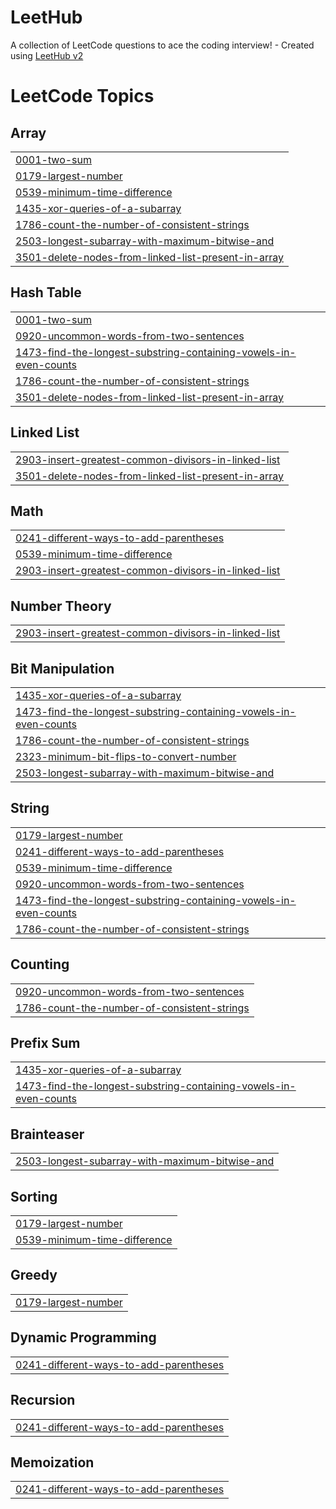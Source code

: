 # LeetHub
A collection of LeetCode questions to ace the coding interview! - Created using [LeetHub v2](https://github.com/arunbhardwaj/LeetHub-2.0)

<!---LeetCode Topics Start-->
# LeetCode Topics
## Array
|  |
| ------- |
| [0001-two-sum](https://github.com/Sushrimp/LeetHub/tree/master/0001-two-sum) |
| [0179-largest-number](https://github.com/Sushrimp/LeetHub/tree/master/0179-largest-number) |
| [0539-minimum-time-difference](https://github.com/Sushrimp/LeetHub/tree/master/0539-minimum-time-difference) |
| [1435-xor-queries-of-a-subarray](https://github.com/Sushrimp/LeetHub/tree/master/1435-xor-queries-of-a-subarray) |
| [1786-count-the-number-of-consistent-strings](https://github.com/Sushrimp/LeetHub/tree/master/1786-count-the-number-of-consistent-strings) |
| [2503-longest-subarray-with-maximum-bitwise-and](https://github.com/Sushrimp/LeetHub/tree/master/2503-longest-subarray-with-maximum-bitwise-and) |
| [3501-delete-nodes-from-linked-list-present-in-array](https://github.com/Sushrimp/LeetHub/tree/master/3501-delete-nodes-from-linked-list-present-in-array) |
## Hash Table
|  |
| ------- |
| [0001-two-sum](https://github.com/Sushrimp/LeetHub/tree/master/0001-two-sum) |
| [0920-uncommon-words-from-two-sentences](https://github.com/Sushrimp/LeetHub/tree/master/0920-uncommon-words-from-two-sentences) |
| [1473-find-the-longest-substring-containing-vowels-in-even-counts](https://github.com/Sushrimp/LeetHub/tree/master/1473-find-the-longest-substring-containing-vowels-in-even-counts) |
| [1786-count-the-number-of-consistent-strings](https://github.com/Sushrimp/LeetHub/tree/master/1786-count-the-number-of-consistent-strings) |
| [3501-delete-nodes-from-linked-list-present-in-array](https://github.com/Sushrimp/LeetHub/tree/master/3501-delete-nodes-from-linked-list-present-in-array) |
## Linked List
|  |
| ------- |
| [2903-insert-greatest-common-divisors-in-linked-list](https://github.com/Sushrimp/LeetHub/tree/master/2903-insert-greatest-common-divisors-in-linked-list) |
| [3501-delete-nodes-from-linked-list-present-in-array](https://github.com/Sushrimp/LeetHub/tree/master/3501-delete-nodes-from-linked-list-present-in-array) |
## Math
|  |
| ------- |
| [0241-different-ways-to-add-parentheses](https://github.com/Sushrimp/LeetHub/tree/master/0241-different-ways-to-add-parentheses) |
| [0539-minimum-time-difference](https://github.com/Sushrimp/LeetHub/tree/master/0539-minimum-time-difference) |
| [2903-insert-greatest-common-divisors-in-linked-list](https://github.com/Sushrimp/LeetHub/tree/master/2903-insert-greatest-common-divisors-in-linked-list) |
## Number Theory
|  |
| ------- |
| [2903-insert-greatest-common-divisors-in-linked-list](https://github.com/Sushrimp/LeetHub/tree/master/2903-insert-greatest-common-divisors-in-linked-list) |
## Bit Manipulation
|  |
| ------- |
| [1435-xor-queries-of-a-subarray](https://github.com/Sushrimp/LeetHub/tree/master/1435-xor-queries-of-a-subarray) |
| [1473-find-the-longest-substring-containing-vowels-in-even-counts](https://github.com/Sushrimp/LeetHub/tree/master/1473-find-the-longest-substring-containing-vowels-in-even-counts) |
| [1786-count-the-number-of-consistent-strings](https://github.com/Sushrimp/LeetHub/tree/master/1786-count-the-number-of-consistent-strings) |
| [2323-minimum-bit-flips-to-convert-number](https://github.com/Sushrimp/LeetHub/tree/master/2323-minimum-bit-flips-to-convert-number) |
| [2503-longest-subarray-with-maximum-bitwise-and](https://github.com/Sushrimp/LeetHub/tree/master/2503-longest-subarray-with-maximum-bitwise-and) |
## String
|  |
| ------- |
| [0179-largest-number](https://github.com/Sushrimp/LeetHub/tree/master/0179-largest-number) |
| [0241-different-ways-to-add-parentheses](https://github.com/Sushrimp/LeetHub/tree/master/0241-different-ways-to-add-parentheses) |
| [0539-minimum-time-difference](https://github.com/Sushrimp/LeetHub/tree/master/0539-minimum-time-difference) |
| [0920-uncommon-words-from-two-sentences](https://github.com/Sushrimp/LeetHub/tree/master/0920-uncommon-words-from-two-sentences) |
| [1473-find-the-longest-substring-containing-vowels-in-even-counts](https://github.com/Sushrimp/LeetHub/tree/master/1473-find-the-longest-substring-containing-vowels-in-even-counts) |
| [1786-count-the-number-of-consistent-strings](https://github.com/Sushrimp/LeetHub/tree/master/1786-count-the-number-of-consistent-strings) |
## Counting
|  |
| ------- |
| [0920-uncommon-words-from-two-sentences](https://github.com/Sushrimp/LeetHub/tree/master/0920-uncommon-words-from-two-sentences) |
| [1786-count-the-number-of-consistent-strings](https://github.com/Sushrimp/LeetHub/tree/master/1786-count-the-number-of-consistent-strings) |
## Prefix Sum
|  |
| ------- |
| [1435-xor-queries-of-a-subarray](https://github.com/Sushrimp/LeetHub/tree/master/1435-xor-queries-of-a-subarray) |
| [1473-find-the-longest-substring-containing-vowels-in-even-counts](https://github.com/Sushrimp/LeetHub/tree/master/1473-find-the-longest-substring-containing-vowels-in-even-counts) |
## Brainteaser
|  |
| ------- |
| [2503-longest-subarray-with-maximum-bitwise-and](https://github.com/Sushrimp/LeetHub/tree/master/2503-longest-subarray-with-maximum-bitwise-and) |
## Sorting
|  |
| ------- |
| [0179-largest-number](https://github.com/Sushrimp/LeetHub/tree/master/0179-largest-number) |
| [0539-minimum-time-difference](https://github.com/Sushrimp/LeetHub/tree/master/0539-minimum-time-difference) |
## Greedy
|  |
| ------- |
| [0179-largest-number](https://github.com/Sushrimp/LeetHub/tree/master/0179-largest-number) |
## Dynamic Programming
|  |
| ------- |
| [0241-different-ways-to-add-parentheses](https://github.com/Sushrimp/LeetHub/tree/master/0241-different-ways-to-add-parentheses) |
## Recursion
|  |
| ------- |
| [0241-different-ways-to-add-parentheses](https://github.com/Sushrimp/LeetHub/tree/master/0241-different-ways-to-add-parentheses) |
## Memoization
|  |
| ------- |
| [0241-different-ways-to-add-parentheses](https://github.com/Sushrimp/LeetHub/tree/master/0241-different-ways-to-add-parentheses) |
<!---LeetCode Topics End-->